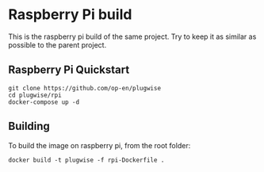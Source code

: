 # Raspberry Pi build

This is the raspberry pi build of the same project. Try to keep it as similar as possible to the parent project.


## Raspberry Pi Quickstart

```
git clone https://github.com/op-en/plugwise
cd plugwise/rpi
docker-compose up -d
```

## Building

To build the image on raspberry pi, from the root folder:

```
docker build -t plugwise -f rpi-Dockerfile .
```
